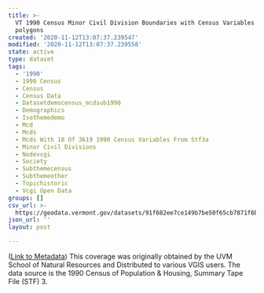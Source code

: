 ```yaml
---
title: >-
  VT 1990 Census Minor Civil Division Boundaries with Census Variables -
  polygons
created: '2020-11-12T13:07:37.239547'
modified: '2020-11-12T13:07:37.239558'
state: active
type: dataset
tags:
  - '1990'
  - 1990 Census
  - Census
  - Census Data
  - Datasetdemocensus_mcdsub1990
  - Demographics
  - Isothemedemo
  - Mcd
  - Mcds
  - Mcds With 18 Of 3619 1990 Census Variables From Stf3a
  - Minor Civil Divisions
  - Nodevcgi
  - Society
  - Subthemecensus
  - Subthemeother
  - Topichistoric
  - Vcgi Open Data
groups: []
csv_url: >-
  https://geodata.vermont.gov/datasets/91f682ee7ce149b7be50f65cb7871f6b_8.csv?outSR=%7B%22latestWkid%22%3A32145%2C%22wkid%22%3A32145%7D
json_url: ''
layout: post

---
```

(<a href='http://maps.vcgi.vermont.gov/gisdata/metadata/DemoCensus_MCDSUB1990.htm' target='_blank'>Link to Metadata</a>) This coverage was originally obtained by the UVM School of Natural Resources and Distributed to various VGIS users. The data source is the 1990 Census of Population & Housing, Summary Tape File (STF) 3.
